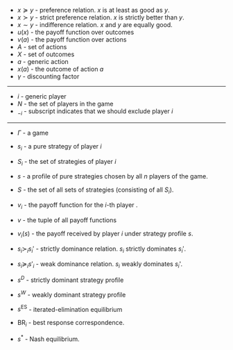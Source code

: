  * $x\succeq y$ -  preference relation. $x$ is at least as good as $y$. 
* $x\succ y$ - strict preference relation. $x$ is strictly better than $y$.
* $x\sim y$ - indifference relation. $x$ and $y$ are equally good. 
* $u(x)$ - the payoff function over outcomes 
* $v(a)$ - the payoff function over actions
* $A$ - set of actions 
* $X$ - set of outcomes
* $a$ - generic action
* $x(a)$ - the outcome of action $a$
* $\gamma$ - discounting factor
***** 
* $i$ - generic player
* $N$ - the set of players in the game 
* $_{-i}$ - subscript indicates that we should exclude player $i$
*****
* $\Gamma$ - a game
* $s_i$ - a pure strategy of player $i$
* $S_i$ - the set of strategies of player $i$
* $s$ -  a profile of pure strategies chosen by all $n$ players of the game. 
* $S$ - the set of all sets of strategies (consisting of all $S_i$). 
* $v_i$ - the payoff function for the $i$-th player .
* $v$ - the tuple of all payoff functions
* $v_i(s)$ - the payoff received by player $i$ under strategy profile $s$. 
* $s_i \succ_i s_i'$ - strictly dominance relation. $s_i$ strictly dominates $s_i'$. 
* $s_i\succeq_i s'_i$ - weak dominance relation. $s_i$ weakly dominates $s_i$'.

* $s^D$ - strictly dominant strategy profile
* $s^W$ - weakly dominant strategy profile
* $s^\text{ES}$ - iterated-elimination equilibrium 
* $\text{BR}_i$ - best response correspondence.
* $s^\ast$ - Nash equilibrium. 